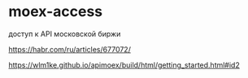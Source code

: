 # moex-access
доступ к API московской биржи

https://habr.com/ru/articles/677072/ 

https://wlm1ke.github.io/apimoex/build/html/getting_started.html#id2
